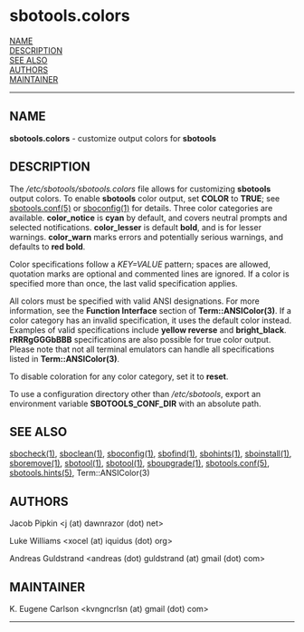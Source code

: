 # sbotools.colors

[NAME](#name)\
[DESCRIPTION](#description)\
[SEE ALSO](#see-also)\
[AUTHORS](#authors)\
[MAINTAINER](#maintainer)

------------------------------------------------------------------------

## NAME

**sbotools.colors** - customize output colors for **sbotools**

## DESCRIPTION

The */etc/sbotools/sbotools.colors* file allows for customizing
**sbotools** output colors. To enable **sbotools** color output, set
**COLOR** to **TRUE**; see [sbotools.conf(5)](sbotools.conf.5.md) or [sboconfig(1)](sboconfig.1.md) for
details. Three color categories are available. **color_notice** is
**cyan** by default, and covers neutral prompts and selected
notifications. **color_lesser** is default **bold**, and is for lesser
warnings. **color_warn** marks errors and potentially serious warnings,
and defaults to **red bold**.

Color specifications follow a *KEY=VALUE* pattern; spaces are allowed,
quotation marks are optional and commented lines are ignored. If a color
is specified more than once, the last valid specification applies.

All colors must be specified with valid ANSI designations. For more
information, see the **Function Interface** section of
**Term::ANSIColor(3)**. If a color category has an invalid
specification, it uses the default color instead. Examples of valid
specifications include **yellow reverse** and **bright_black**.
**rRRRgGGGbBBB** specifications are also possible for true color output.
Please note that not all terminal emulators can handle all
specifications listed in **Term::ANSIColor(3)**.

To disable coloration for any color category, set it to **reset**.

To use a configuration directory other than */etc/sbotools*, export an
environment variable **SBOTOOLS_CONF_DIR** with an absolute path.

## SEE ALSO

[sbocheck(1)](sbocheck.1.md), [sboclean(1)](sboclean.1.md), [sboconfig(1)](sboconfig.1.md), [sbofind(1)](sbofind.1.md), [sbohints(1)](sbohints.1.md),
[sboinstall(1)](sboinstall.1.md), [sboremove(1)](sboremove.1.md), [sbotool(1)](sbotool.1.md), [sbotool(1)](sbotool.1.md), [sboupgrade(1)](sboupgrade.1.md),
[sbotools.conf(5)](sbotools.conf.5.md), [sbotools.hints(5)](sbotools.hints.5.md), Term::ANSIColor(3)

## AUTHORS

Jacob Pipkin \<j (at) dawnrazor (dot) net\>

Luke Williams \<xocel (at) iquidus (dot) org\>

Andreas Guldstrand \<andreas (dot) guldstrand (at) gmail (dot) com\>

## MAINTAINER

K. Eugene Carlson \<kvngncrlsn (at) gmail (dot) com\>

------------------------------------------------------------------------
